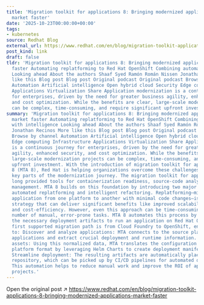 ```yaml
---
title: 'Migration toolkit for applications 8: Bringing modernized applications to
  market faster'
date: '2025-10-23T00:00:00+00:00'
tags:
- kubernetes
source: Redhat Blog
external_url: https://www.redhat.com/en/blog/migration-toolkit-applications-8-bringing-modernized-applications-market-faster
post_kind: link
draft: false
tldr: 'Migration toolkit for applications 8: Bringing modernized applications to market
  faster Automating replatforming to Red Hat OpenShift Combining automation with intelligence
  Looking ahead About the authors Shaaf Syed Ramón Román Nissen Jonathan Recinos More
  like this Blog post Blog post Original podcast Original podcast Browse by channel
  Automation Artificial intelligence Open hybrid cloud Security Edge computing Infrastructure
  Applications Virtualization Share Application modernization is a continuous journey
  for enterprises, driven by the need for greater business agility, enhanced security,
  and cost optimization. While the benefits are clear, large-scale modernization projects
  can be complex, time-consuming, and require significant upfront investment.'
summary: 'Migration toolkit for applications 8: Bringing modernized applications to
  market faster Automating replatforming to Red Hat OpenShift Combining automation
  with intelligence Looking ahead About the authors Shaaf Syed Ramón Román Nissen
  Jonathan Recinos More like this Blog post Blog post Original podcast Original podcast
  Browse by channel Automation Artificial intelligence Open hybrid cloud Security
  Edge computing Infrastructure Applications Virtualization Share Application modernization
  is a continuous journey for enterprises, driven by the need for greater business
  agility, enhanced security, and cost optimization. While the benefits are clear,
  large-scale modernization projects can be complex, time-consuming, and require significant
  upfront investment. With the introduction of migration toolkit for applications
  8 (MTA 8), Red Hat is helping organizations overcome these challenges by automating
  key parts of the modernization journey. The migration toolkit for applications has
  long provided tools for containerization readiness, source-code analysis, and project
  management. MTA 8 builds on this foundation by introducing two major new capabilities:
  automated replatforming and intelligent refactoring. Replatforming—migrating an
  application from one platform to another with minimal code changes—is a common modernization
  strategy that can deliver significant benefits like improved scalability, security,
  and cost-efficiency. However, even this approach can be time-consuming due to a
  number of manual, error-prone tasks. MTA 8 automates this process by generating
  the necessary deployment artifacts to run an application on Red Hat OpenShift. The
  first supported migration path is from Cloud Foundry to OpenShift, enabling users
  to: Discover and analyze applications: MTA connects to the source platform to identify
  applications and extract crucial deployment and runtime information. Generate deployment
  assets: Using this normalized data, MTA translates the configuration into the target
  platform format by leveraging Helm Charts to create deployment manifests for OpenShift.
  Streamline deployment: The resulting artifacts are automatically placed in a target
  repository, which can be picked up by CI/CD pipelines for automated deployment.
  This automation helps to reduce manual work and improve the ROI of application modernization
  projects.'
---
```

Open the original post ↗ https://www.redhat.com/en/blog/migration-toolkit-applications-8-bringing-modernized-applications-market-faster
